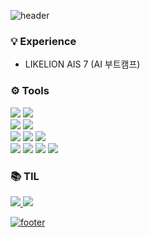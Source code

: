 ![header](https://capsule-render.vercel.app/api?type=slice&color=CDE4AD&height=80&section=header&text=aimaimee&fontSize=60&fontColor=FFFFFF&fontAlign=85&fontAlignY=38&rotate=5)

### 💡 Experience
- LIKELION AIS 7 (AI 부트캠프)


### ⚙ Tools
<img src="https://img.shields.io/badge/MySQL-4479A1?style=flat&logo=mysql&logoColor=white"/> <img src="https://img.shields.io/badge/Python-3776AB?style=flat&logo=python&logoColor=white"/><br>
<img src="https://img.shields.io/badge/Streamlit-FF4B4B?style=flat&logo=streamlit&logoColor=white"/> <img src="https://img.shields.io/badge/Tableau-E97627?style=flat&logo=tableau&logoColor=white"/><br>
<img src="https://img.shields.io/badge/VScode-007ACC?style=flat&logo=visualstudiocode&logoColor=white"/> <img src="https://img.shields.io/badge/Jupyter-F37626?style=flat&logo=jupyter&logoColor=white"/> <img src="https://img.shields.io/badge/Anaconda-44A833?style=flat&logo=anaconda&logoColor=white"/><br>
<img src="https://img.shields.io/badge/GitHub-181717?style=flat&logo=github&logoColor=white"/> <img src="https://img.shields.io/badge/Notion-000000?style=flat&logo=notion&logoColor=white"/> <img src="https://img.shields.io/badge/Discord-5865F2?style=flat&logo=discord&logoColor=white"/> <img src="https://img.shields.io/badge/Slack-4A154B?style=flat&logo=slack&logoColor=white"/>

### 📚 TIL
<a href="https://velog.io/@aimaimee" target="_blank"><img src="https://img.shields.io/badge/velog-20C997?style=flat&logo=velog&logoColor=white&link=https://velog.io/@aimaimee"/>
<img src="https://img.shields.io/badge/TISTORY-000000?style=plastic&logo=tistory&logoColor=white"/>

![footer](https://capsule-render.vercel.app/api?type=slice&color=CDE4AD&height=80&section=footer)


<!--
**aimaimee/aimaimee** is a ✨ _special_ ✨ repository because its `README.md` (this file) appears on your GitHub profile.

Here are some ideas to get you started:

- 🔭 I’m currently working on ...
- 🌱 I’m currently learning ...
- 👯 I’m looking to collaborate on ...
- 🤔 I’m looking for help with ...
- 💬 Ask me about ...
- 📫 How to reach me: ...
- 😄 Pronouns: ...
- ⚡ Fun fact: ...
-->
